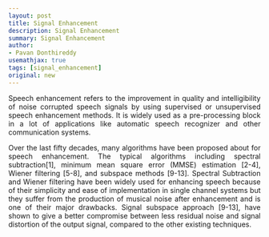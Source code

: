 ```yaml
---
layout: post
title: Signal Enhancement
description: Signal Enhancement
summary: Signal Enhancement
author:
- Pavan Donthireddy
usemathjax: true
tags: [signal_enhancement]
original: new
---
```


<p align="justify">Speech enhancement refers to the improvement in quality
and intelligibility of noise corrupted speech signals by
using supervised or unsupervised speech enhancement
methods. It is widely used as a pre-processing block in a lot
of applications like automatic speech recognizer and other
communication systems.</p>

<p align="justify">Over the last fifty decades, many algorithms have been
proposed about for speech enhancement. The typical
algorithms including spectral subtraction[1], minimum
mean square error (MMSE) estimation [2-4], Wiener
filtering [5-8], and subspace methods [9-13]. Spectral
Subtraction and Wiener filtering have been widely used for
enhancing speech because of their simplicity and ease of
implementation in single channel systems but they suffer
from the production of musical noise after enhancement
and is one of their major drawbacks. Signal subspace
approach [9-13], have shown to give a better compromise
between less residual noise and signal distortion of the
output signal, compared to the other existing techniques.</p>

